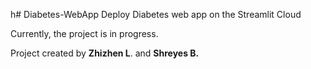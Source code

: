 h# Diabetes-WebApp
Deploy Diabetes web app on the Streamlit Cloud

Currently, the project is in progress.

Project created by **Zhizhen L**. and **Shreyes B.**
